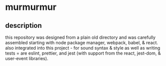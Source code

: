 #  murmurmur

## description

this repository was designed from a plain old directory and was carefully assembled starting with node package manager, webpack, babel, & react. also integrated into this project - for sound syntax & style as well as writing tests  = are eslint, prettier, and jest (with support from the react, jest-dom, & user-event libraries).
